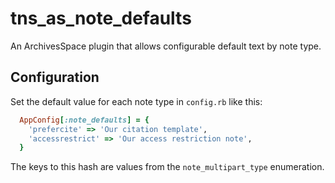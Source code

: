 # tns_as_note_defaults
An ArchivesSpace plugin that allows configurable default text by note type.

## Configuration

Set the default value for each note type in `config.rb` like this:

```ruby
  AppConfig[:note_defaults] = {
    'prefercite' => 'Our citation template',
    'accessrestrict' => 'Our access restriction note',
  }
```

The keys to this hash are values from the `note_multipart_type` enumeration.
